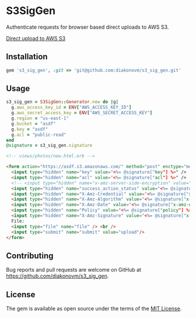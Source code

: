 # S3SigGen

Authenticate requests for browser based direct uploads to AWS S3.

[Direct upload to AWS S3](http://docs.aws.amazon.com/AmazonS3/latest/API/sigv4-authentication-HTTPPOST.html)

## Installation

```ruby
gem 's3_sig_gen', :git => 'git@github.com:diakonovm/s3_sig_gen.git'
```

## Usage

```ruby
s3_sig_gen = S3SigGen::Generator.new do |g|
  g.aws_access_key_id = ENV["AWS_ACCESS_KEY_ID"]
  g.aws_secret_access_key = ENV["AWS_SECRET_ACCESS_KEY"]
  g.region = "us-east-1"
  g.bucket = "asdf"
  g.key = "asdf"
  g.acl = "public-read"
end
@signature = s3_sig_gen.signature
```

``` html
<!-- views/photos/new.html.erb -->

<form action="https://asdf.s3.amazonaws.com/" method="post" enctype="multipart/form-data">
  <input type="hidden" name="key" value="<%= @signature["key"] %>" />
  <input type="hidden" name="acl" value="<%= @signature["acl"] %>" />
  <!-- <input type="hidden" name="x-amz-server-side-encryption" value="AES256" />  -->
  <input type="hidden" name="success_action_status" value="<%= @signature["success_action_status"] %>" />
  <input type="hidden" name="X-Amz-Credential" value="<%= @signature["x-amz-credential"] %>" />
  <input type="hidden" name="X-Amz-Algorithm" value="<%= @signature["x-amz-algorithm"] %>" />
  <input type="hidden" name="X-Amz-Date" value="<%= @signature["x-amz-date"] %>" />
  <input type="hidden" name="Policy" value="<%= @signature["policy"] %>" />
  <input type="hidden" name="X-Amz-Signature" value="<%= @signature["x-amz-signature"] %>" />
  File:
  <input type="file" name="file" /> <br />
  <input type="submit" name="submit" value="upload"/>
</form>
```

## Contributing

Bug reports and pull requests are welcome on GitHub at https://github.com/diakonovm/s3_sig_gen.

## License

The gem is available as open source under the terms of the [MIT License](http://opensource.org/licenses/MIT).
